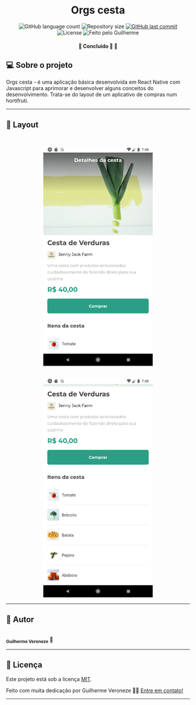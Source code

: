 <h1 align="center">
    Orgs cesta
</h1>

<p align="center">
  <img alt="GitHub language count" src="https://img.shields.io/github/languages/count/Veronezegui/Orgs-cesta?color=%2304D361">

  <img alt="Repository size" src="https://img.shields.io/github/repo-size/Veronezegui/Orgs-cesta">
  
  <a href="https://github.com/Veronezegui/Orgs-cesta/commits/main">
    <img alt="GitHub last commit" src="https://img.shields.io/github/last-commit/Veronezegui/Orgs-cesta">
  </a>
    
   <img alt="License" src="https://img.shields.io/badge/license-MIT-brightgreen">
  
  <img alt="Feito pelo Guilherme" src="https://img.shields.io/badge/feito%20por-Guilherme-%237519C1">
</p>

<h4 align="center">
	🚧   Concluído 🚀 🚧
</h4>

## 💻 Sobre o projeto

Orgs cesta - é uma aplicação básica desenvolvida em React Native com Javascript para aprimorar e desenvolver alguns conceitos do desenvolvimento. Trata-se do layout de um aplicativo de compras num hortifruti.

---

## 🎨 Layout

<p align="center">

  <img alt="Visual" title="#Visual" src="./image1.png" width="300px" style="margin-top: 30px;">
  <img alt="Visual" title="#Visual" src="./image2.png" width="300px" style="margin-top: 30px;">

</p>

---

## 🦸 Autor

<img style="border-radius: 50%;" src="https://avatars.githubusercontent.com/u/47906992?v=4" width="100px;" alt=""/>
 <br />
 <sub><b>Guilherme Veroneze</b></sub></a> 🚀
 <br />


---

## 📝 Licença

Este projeto está sob a licença [MIT](./LICENSE).

Feito com muita dedicação por Guilherme Veroneze 👋🏽 [Entre em contato!](https://github.com/Veronezegui)

---
